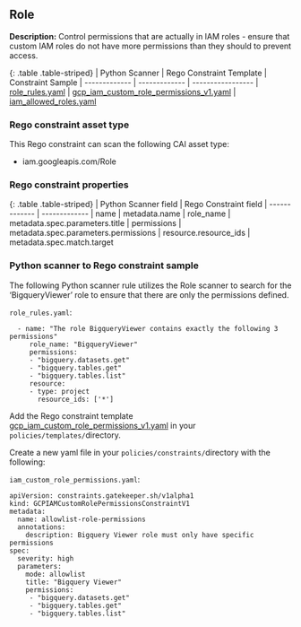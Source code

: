 ## Role

**Description:** Control permissions that are actually in IAM roles - ensure 
that custom IAM roles do not have more permissions than they should to 
prevent access.

{: .table .table-striped}
| Python Scanner | Rego Constraint Template | Constraint Sample
| ------------- | ------------- | -----------------
| [role_rules.yaml](https://github.com/forseti-security/terraform-google-forseti/blob/master/modules/rules/templates/rules/role_rules.yaml) | [gcp_iam_custom_role_permissions_v1.yaml](https://github.com/forseti-security/policy-library/blob/master/policies/templates/gcp_iam_custom_role_permissions_v1.yaml) | [iam_allowed_roles.yaml](https://github.com/forseti-security/policy-library/blob/master/samples/iam_custom_role_permissions.yaml)

### Rego constraint asset type

This Rego constraint can scan the following CAI asset type:

- iam.googleapis.com/Role

### Rego constraint properties

{: .table .table-striped}
| Python Scanner field | Rego Constraint field
| ------------- | -------------
| name | metadata.name
| role_name | metadata.spec.parameters.title
| permissions | metadata.spec.parameters.permissions
| resource.resource_ids | metadata.spec.match.target


### Python scanner to Rego constraint sample

The following Python scanner rule utilizes the Role scanner to search for 
the ‘BigqueryViewer’ role to ensure that there are only the permissions defined. 

`role_rules.yaml`:
```
  - name: "The role BigqueryViewer contains exactly the following 3 permissions"
     role_name: "BigqueryViewer"
     permissions:
     - "bigquery.datasets.get"
     - "bigquery.tables.get"
     - "bigquery.tables.list"
     resource:
     - type: project
       resource_ids: ['*']

```

Add the Rego constraint template 
[gcp_iam_custom_role_permissions_v1.yaml](https://github.com/forseti-security/policy-library/blob/master/policies/templates/gcp_iam_custom_role_permissions_v1.yaml) 
in your `policies/templates/`directory.

Create a new yaml file in your `policies/constraints/`directory with the following:

`iam_custom_role_permissions.yaml`:
```
apiVersion: constraints.gatekeeper.sh/v1alpha1
kind: GCPIAMCustomRolePermissionsConstraintV1
metadata:
  name: allowlist-role-permissions
  annotations:
    description: Bigquery Viewer role must only have specific permissions
spec:
  severity: high
  parameters:
    mode: allowlist
    title: "Bigquery Viewer"
    permissions:
     - "bigquery.datasets.get"
     - "bigquery.tables.get"
     - "bigquery.tables.list"
```
